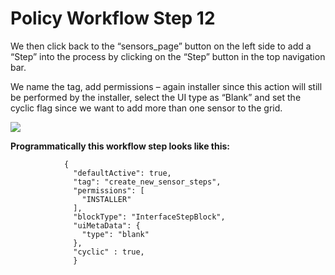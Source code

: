 # Policy Workflow Step 12

We then click back to the “sensors\_page” button on the left side to add a “Step” into the process by clicking on the “Step” button in the top navigation bar.

We name the tag, add permissions – again installer since this action will still be performed by the installer, select the UI type as “Blank” and set the cyclic flag since we want to add more than one sensor to the grid.

![](../../../../../.gitbook/assets/PW\_image\_18.png)

**Programmatically this workflow step looks like this:**

```
            {
              "defaultActive": true,
              "tag": "create_new_sensor_steps",
              "permissions": [
                "INSTALLER"
              ],
              "blockType": "InterfaceStepBlock",
              "uiMetaData": {
                "type": "blank"
              },
              "cyclic" : true,
              }
```
